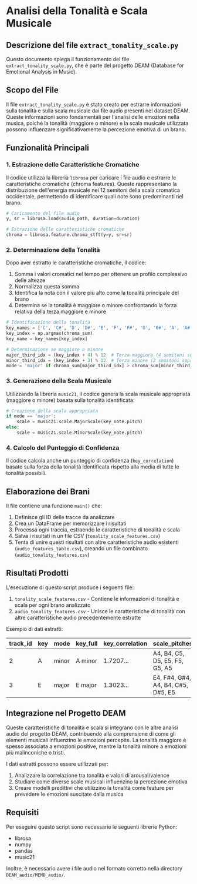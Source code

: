 # Analisi della Tonalità e Scala Musicale

## Descrizione del file `extract_tonality_scale.py`

Questo documento spiega il funzionamento del file `extract_tonality_scale.py`, che è parte del progetto DEAM (Database for Emotional Analysis in Music).

## Scopo del File

Il file `extract_tonality_scale.py` è stato creato per estrarre informazioni sulla tonalità e sulla scala musicale dai file audio presenti nel dataset DEAM. Queste informazioni sono fondamentali per l'analisi delle emozioni nella musica, poiché la tonalità (maggiore o minore) e la scala musicale utilizzata possono influenzare significativamente la percezione emotiva di un brano.

## Funzionalità Principali

### 1. Estrazione delle Caratteristiche Cromatiche

Il codice utilizza la libreria `librosa` per caricare i file audio e estrarre le caratteristiche cromatiche (chroma features). Queste rappresentano la distribuzione dell'energia musicale nei 12 semitoni della scala cromatica occidentale, permettendo di identificare quali note sono predominanti nel brano.

```python
# Caricamento del file audio
y, sr = librosa.load(audio_path, duration=duration)

# Estrazione delle caratteristiche cromatiche
chroma = librosa.feature.chroma_stft(y=y, sr=sr)
```

### 2. Determinazione della Tonalità

Dopo aver estratto le caratteristiche cromatiche, il codice:

1. Somma i valori cromatici nel tempo per ottenere un profilo complessivo delle altezze
2. Normalizza questa somma
3. Identifica la nota con il valore più alto come la tonalità principale del brano
4. Determina se la tonalità è maggiore o minore confrontando la forza relativa della terza maggiore e minore

```python
# Identificazione della tonalità
key_names = ['C', 'C#', 'D', 'D#', 'E', 'F', 'F#', 'G', 'G#', 'A', 'A#', 'B']
key_index = np.argmax(chroma_sum)
key_name = key_names[key_index]

# Determinazione se maggiore o minore
major_third_idx = (key_index + 4) % 12  # Terza maggiore (4 semitoni sopra)
minor_third_idx = (key_index + 3) % 12  # Terza minore (3 semitoni sopra)
mode = 'major' if chroma_sum[major_third_idx] > chroma_sum[minor_third_idx] else 'minor'
```

### 3. Generazione della Scala Musicale

Utilizzando la libreria `music21`, il codice genera la scala musicale appropriata (maggiore o minore) basata sulla tonalità identificata:

```python
# Creazione della scala appropriata
if mode == 'major':
    scale = music21.scale.MajorScale(key_note.pitch)
else:
    scale = music21.scale.MinorScale(key_note.pitch)
```

### 4. Calcolo del Punteggio di Confidenza

Il codice calcola anche un punteggio di confidenza (`key_correlation`) basato sulla forza della tonalità identificata rispetto alla media di tutte le tonalità possibili.

## Elaborazione dei Brani

Il file contiene una funzione `main()` che:

1. Definisce gli ID delle tracce da analizzare
2. Crea un DataFrame per memorizzare i risultati
3. Processa ogni traccia, estraendo le caratteristiche di tonalità e scala
4. Salva i risultati in un file CSV (`tonality_scale_features.csv`)
5. Tenta di unire questi risultati con altre caratteristiche audio esistenti (`audio_features_table.csv`), creando un file combinato (`audio_tonality_features.csv`)

## Risultati Prodotti

L'esecuzione di questo script produce i seguenti file:

1. `tonality_scale_features.csv` - Contiene le informazioni di tonalità e scala per ogni brano analizzato
2. `audio_tonality_features.csv` - Unisce le caratteristiche di tonalità con altre caratteristiche audio precedentemente estratte

Esempio di dati estratti:

| track_id | key | mode | key_full | key_correlation | scale_pitches |
|----------|-----|------|----------|-----------------|---------------|
| 2 | A | minor | A minor | 1.7207... | A4, B4, C5, D5, E5, F5, G5, A5 |
| 3 | E | major | E major | 1.3023... | E4, F#4, G#4, A4, B4, C#5, D#5, E5 |

## Integrazione nel Progetto DEAM

Queste caratteristiche di tonalità e scala si integrano con le altre analisi audio del progetto DEAM, contribuendo alla comprensione di come gli elementi musicali influenzino le emozioni percepite. La tonalità maggiore è spesso associata a emozioni positive, mentre la tonalità minore a emozioni più malinconiche o tristi.

I dati estratti possono essere utilizzati per:

1. Analizzare la correlazione tra tonalità e valori di arousal/valence
2. Studiare come diverse scale musicali influenzino la percezione emotiva
3. Creare modelli predittivi che utilizzino la tonalità come feature per prevedere le emozioni suscitate dalla musica

## Requisiti

Per eseguire questo script sono necessarie le seguenti librerie Python:

- librosa
- numpy
- pandas
- music21

Inoltre, è necessario avere i file audio nel formato corretto nella directory `DEAM_audio/MEMD_audio/`.
